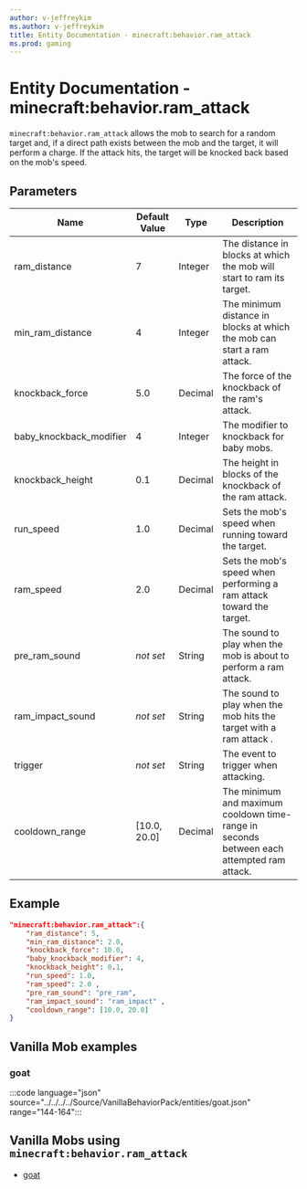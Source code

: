```yaml
---
author: v-jeffreykim
ms.author: v-jeffreykim
title: Entity Documentation - minecraft:behavior.ram_attack
ms.prod: gaming
---
```


# Entity Documentation - minecraft:behavior.ram_attack

`minecraft:behavior.ram_attack` allows the mob to search for a random target and, if a direct path exists between the mob and the target, it will perform a charge. If the attack hits, the target will be knocked back based on the mob's speed.

## Parameters

|Name |Default Value  |Type  |Description  |
|---------|---------|---------|---------|
| ram_distance | 7 | Integer | The distance in blocks at which the mob will start to ram its target. |
| min_ram_distance | 4 | Integer | The minimum distance in blocks at which the mob can start a ram attack. |
| knockback_force | 5.0 | Decimal | The force of the knockback of the ram's attack. |
| baby_knockback_modifier | 4 | Integer | The modifier to knockback for baby mobs. |
| knockback_height | 0.1 | Decimal | The height in blocks of the knockback of the ram attack. |
| run_speed | 1.0 | Decimal | Sets the mob's speed when running toward the target. |
| ram_speed | 2.0 | Decimal | Sets the mob's speed when performing a ram attack toward the target. |
| pre_ram_sound | *not set* | String | The sound to play when the mob is about to perform a ram attack. |
| ram_impact_sound | *not set* | String | The sound to play when the mob hits the target with a ram attack .|
| trigger | *not set* | String | The event to trigger when attacking. |
| cooldown_range | [10.0, 20.0] | Decimal | The minimum and maximum cooldown time-range in seconds between each attempted ram attack. |

## Example

```json
"minecraft:behavior.ram_attack":{
    "ram_distance": 5,
    "min_ram_distance": 2.0,
    "knockback_force": 10.0,
    "baby_knockback_modifier": 4,
    "knockback_height": 0.1,
    "run_speed": 1.0,
    "ram_speed": 2.0 ,
    "pre_ram_sound": "pre_ram",
    "ram_impact_sound": "ram_impact" ,
    "cooldown_range": [10.0, 20.0]
}
```

## Vanilla Mob examples

### goat

:::code language="json" source="../../../../Source/VanillaBehaviorPack/entities/goat.json" range="144-164":::

## Vanilla Mobs using `minecraft:behavior.ram_attack`

- [goat](../../../../Source/VanillaBehaviorPack_Snippets/entities/goat.md)
